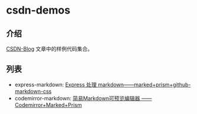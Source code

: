 # csdn-demos
## 介绍
[CSDN-Blog](http://blog.csdn.net/elliott_yoho?viewmode=list) 文章中的样例代码集合。

## 列表
* express-markdown: [Express 处理 markdown——marked+prism+github-markdown-css](http://blog.csdn.net/elliott_yoho/article/details/53440296)
* codemirror-markdown: [简易Markdown可预览编辑器 —— Codemirror+Marked+Prism](http://blog.csdn.net/elliott_yoho/article/details/53695393)
